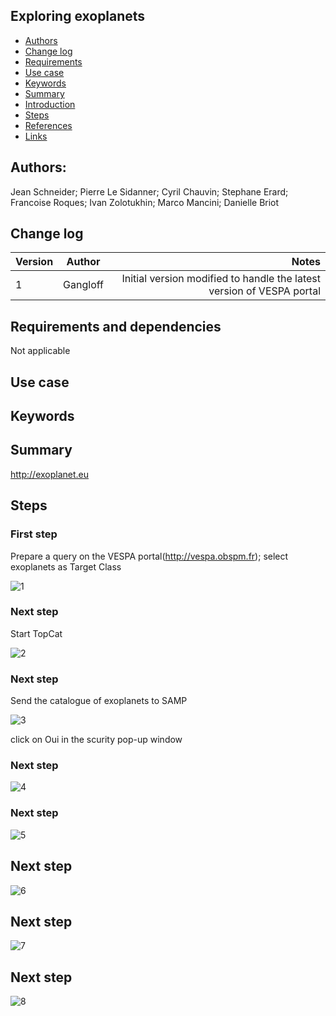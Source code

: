 
## Exploring exoplanets

* [Authors](#authors)
* [Change log](#change-log)
* [Requirements](#requirements-and-dependencies)
* [Use case](#use-case)
* [Keywords](#keywords)
* [Summary](#summary)
* [Introduction](#introduction)
* [Steps](#steps)
* [References](#references)
* [Links](#links)

## Authors:
Jean Schneider; Pierre Le Sidanner; Cyril Chauvin; Stephane Erard; Francoise Roques; Ivan Zolotukhin; Marco Mancini; Danielle Briot
## Change log

| Version       | Author        | Notes                                                                |
| ------------- |:-------------:| --------------------------------------------------------------------:|
| 1             | Gangloff      | Initial version modified to handle the latest version of VESPA portal|


## Requirements and dependencies
 Not applicable

## Use case


## Keywords

## Summary
http://exoplanet.eu

## Steps

### First step
Prepare a query on the VESPA portal(http://vespa.obspm.fr); select exoplanets as Target Class

![1](https://raw.githubusercontent.com/epn-vespa/tutorials/master/exoplanets/img/QueryVespa.png)

### Next step
Start TopCat

![2](https://raw.githubusercontent.com/epn-vespa/tutorials/master/exoplanets/img/StartTopCat.png)

### Next step
Send the catalogue of exoplanets to SAMP

![3](https://raw.githubusercontent.com/epn-vespa/tutorials/master/exoplanets/img/CatalogToSAMP.png)

click on Oui in the scurity pop-up window

### Next step

![4](https://raw.githubusercontent.com/epn-vespa/tutorials/master/exoplanets/img/CatalogInTopCat.png)

### Next step

![5](https://raw.githubusercontent.com/epn-vespa/tutorials/master/exoplanets/img/OpenSkyPlotWindow.png)

## Next step

![6](https://raw.githubusercontent.com/epn-vespa/tutorials/master/exoplanets/img/SelectKepler.png)

## Next step

![7](https://raw.githubusercontent.com/epn-vespa/tutorials/master/exoplanets/img/KeplerLaw.png)

## Next step

![8](https://raw.githubusercontent.com/epn-vespa/tutorials/master/exoplanets/img/PlanePlot.png)







